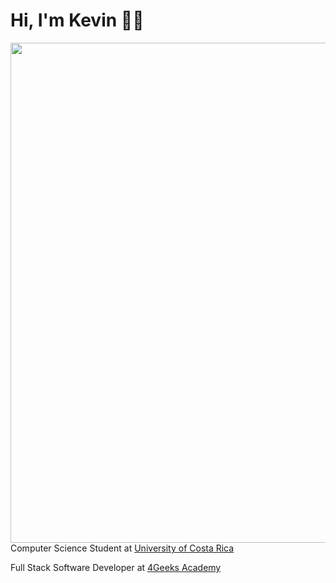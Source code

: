 # Hi, I'm Kevin 👋🏾

<img align='right' src="https://picsum.photos/1980/680" width="800">

Computer Science Student at <a href="https://www.ucr.ac.cr/">University of Costa Rica</a> <br>

Full Stack Software Developer at <a href="https://4geeksacademy.com/">4Geeks Academy</a>



<!--![Example!](https://picsum.photos/1980/608 "Example")

<!--
**KevinJPC/KevinJPC** is a ✨ _special_ ✨ repository because its `README.md` (this file) appears on your GitHub profile.

Here are some ideas to get you started:

- 🔭 I’m currently working on ...
- 🌱 I’m currently learning ...
- 👯 I’m looking to collaborate on ...
- 🤔 I’m looking for help with ...
- 💬 Ask me about ...
- 📫 How to reach me: ...
- 😄 Pronouns: ...
- ⚡ Fun fact: ...
-->
